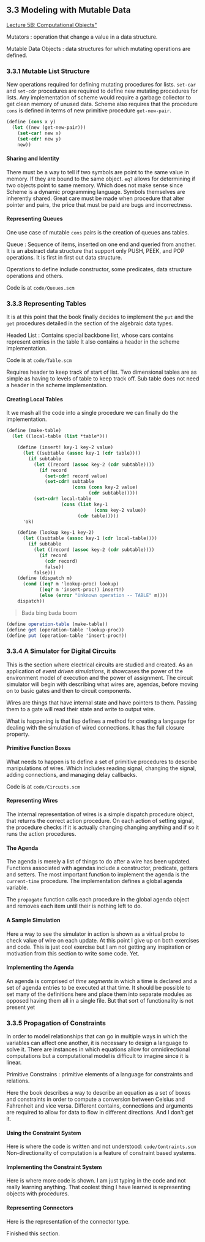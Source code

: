 ## 3.3 Modeling with Mutable Data

[Lecture 5B: Computational Objects"](https://youtu.be/yedzRWhi-9E?si=W2IwzrfHB3uoFwaE)

Mutators
: operation that change a value in a data structure.

Mutable Data Objects
: data structures for which mutating operations are defined.

### 3.3.1 Mutable List Structure

New operations required for defining mutating procedures for lists. `set-car` and
`set-cdr` procedures are required to define new mutating procedures for lists.
Any implementation of scheme would require a garbage collector to get clean memory
of unused data. Scheme also requires that the procedure `cons` is defined in terms
of new primitive procedure `get-new-pair`.

```scheme
(define (cons x y)
  (let ((new (get-new-pair)))
    (set-car! new x)
    (set-cdr! new y)
    new))
```

#### Sharing and Identity

There must be a way to tell if two symbols are point to the same value in memory.
If they are bound to the same object. `eq?` allows for determining if two objects
point to same memory. Which does not make sense since Scheme is a dynamic programming
language. Symbols themselves are inherently shared. Great care must be made when
procedure that alter pointer and pairs, the price that must be paid are bugs and
incorrectness.

#### Representing Queues

One use case of mutable `cons` pairs is the creation of queues ans tables.

Queue
: Sequence of items, inserted on one end and queried from another. It is an abstract
  data structure that support only PUSH, PEEK, and POP operations. It is first in
  first out data structure.

Operations to define include constructor, some predicates, data structure operations
and others.

Code is at `code/Queues.scm`

### 3.3.3 Representing Tables

It is at this point that the book finally decides to implement the `put` and the
`get` procedures detailed in the section of the algebraic data types.

Headed List
: Contains special backbone list, whose cars contains represent entries in the table
  It also contains a header in the scheme implementation.

Code is at `code/Table.scm`

Requires header to keep track of start of list. Two dimensional tables are as simple
as having to levels of table to keep track off. Sub table does not need a header
in the scheme implementation.

#### Creating Local Tables

It we mash all the code into a single procedure we can finally do the implementation.

```scheme
(define (make-table)
  (let ((local-table (list *table*)))

    (define (insert! key-1 key-2 value)
      (let ((subtable (assoc key-1 (cdr table))))
        (if subtable
          (let ((record (assoc key-2 (cdr subtable))))
            (if record
              (set-cdr! record value)
              (set-cdr! subtable
                        (cons (cons key-2 value)
                              (cdr subtable)))))
          (set-cdr! local-table
                    (cons (list key-1
                                (cons key-2 value))
                          (cdr table)))))
      'ok)

    (define (lookup key-1 key-2)
      (let ((subtable (assoc key-1 (cdr local-table))))
        (if subtable
          (let ((record (assoc key-2 (cdr subtable))))
            (if record
              (cdr record)
              false))
          false)))
    (define (dispatch m)
      (cond ((eq? m 'lookup-proc) lookup)
            ((eq? m 'insert-proc!) insert!)
            (else (error "Unknown operation -- TABLE" m))))
    dispatch))
```

> Bada bing bada boom

```scheme
(define operation-table (make-table))
(define get (operation-table 'lookup-proc))
(define put (operation-table 'insert-proc!))
```

### 3.3.4 A Simulator for Digital Circuits

This is the section where electrical circuits are studied and created. As an application
of *event driven simulations*, it showcases the power of the environment model of
execution and the power of assignment. The circuit simulator will begin with describing
what wires are, agendas, before moving on to basic gates and then to circuit components.

Wires are things that have internal state and have pointers to them. Passing them
to a gate will read their state and write to output wire.

What is happening is that lisp defines a method for creating a language for dealing
with the simulation of wired connections. It has the full closure property.

#### Primitive Function Boxes

What needs to happen is to define a set of primitive procedures to describe manipulations
of wires. Which includes reading signal, changing the signal, adding connections,
and managing delay callbacks.

Code is at `code/Circuits.scm`

#### Representing Wires

The internal representation of wires is a simple dispatch procedure object,
that returns the correct action procedure. On each action of setting signal,
the procedure checks if it is actually changing changing anything and if so it
runs the action procedures.

#### The Agenda

The agenda is merely a list of things to do after a wire has been updated. Functions
associated with agendas include a constructor, predicate, getters and setters. The
most important function to implement the agenda is the `current-time` procedure.
The implementation defines a global agenda variable.

The `propagate` function calls each procedure in the global agenda object and removes
each item until their is nothing left to do.

#### A Sample Simulation

Here a way to see the simulator in action is shown as a virtual probe to check
value of wire on each update. At this point I give up on both exercises and code.
This is just cool exercise but I am not getting any inspiration or motivation from
this section to write some code. Yet.

#### Implementing the Agenda

An agenda is comprised of *time segments* in which a time is declared and a set of
agenda entries to be executed at that time. It should be possible to set many of
the definitions here and place them into separate modules as opposed having them
all in a single file. But that sort of functionality is not present yet

### 3.3.5 Propagation of Constraints

In order to model relationships that can go in multiple ways in which the variables
can affect one another, it is necessary to design a language to solve it.
There are instances in which equations allow for omnidirectional computations
but a computational model is difficult to imagine since it is linear.

Primitive Constrains
: primitive elements of a language for constraints and relations.

Here the book describes a way to describe an equation as a set of boxes and constraints
in order to compute a conversion between Celsius and Fahrenheit and vice versa.
Different contains, connections and arguments are required to allow for data to
flow in different directions. And I don't get it.

#### Using the Constraint System

Here is where the code is written and not understood: `code/Contraints.scm`
Non-directionality of computation is a feature of constraint based systems.

#### Implementing the Constraint System

Here is where more code is shown. I am just typing in the code and not really learning
anything. That coolest thing I have learned is representing objects with procedures.

#### Representing Connectors

Here is the representation of the connector type.

Finished this section.
